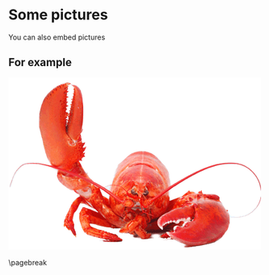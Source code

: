 # Some pictures
You can also embed pictures

## For example

![A waving lobster](media/lobster.png)

\pagebreak
